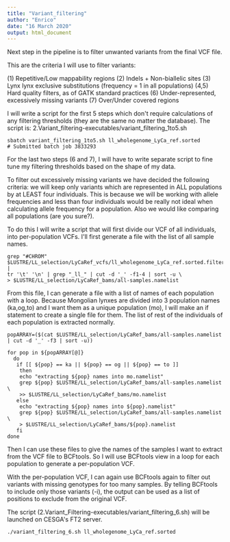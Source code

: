 ```yaml
---
title: "Variant_filtering"
author: "Enrico"
date: "16 March 2020"
output: html_document
---
```


Next step in the pipeline is to filter unwanted variants from the final VCF file.

This are the criteria I will use to filter variants:

(1) Repetitive/Low mappability regions
(2) Indels + Non-biallelic sites
(3) Lynx lynx exclusive substitutions (frequency = 1 in all populations)
(4,5) Hard quality filters, as of GATK standard practices
(6) Under-represented, excessively missing variants
(7) Over/Under covered regions

I will write a script for the first 5 steps which don't require calculations of any filtering thresholds (they are the same no matter the database).
The script is: 2.Variant_filtering-executables/variant_filtering_1to5.sh
```
sbatch variant_filtering_1to5.sh ll_wholegenome_LyCa_ref.sorted
# Submitted batch job 3833293
```
For the last two steps (6 and 7), I will have to write separate script to fine tune my filtering thresholds based on the shape of my data.

To filter out excessively missing variants we have decided the following criteria: we will keep only variants which are represented in ALL populations by at LEAST four individuals. This is because we will be working with allele frequencies and less than four individuals would be really not ideal when calculating allele frequency for a population. Also we would like comparing all populations (are you sure?).

To do this I will write a script that will first divide our VCF of all individuals, into per-population VCFs. I'll first generate a file with the list of all sample names.
```
grep "#CHROM" $LUSTRE/LL_selection/LyCaRef_vcfs/ll_wholegenome_LyCa_ref.sorted.filter5.vcf |
tr '\t' '\n' | grep "_ll_" | cut -d '_' -f1-4 | sort -u \
> $LUSTRE/LL_selection/LyCaRef_bams/all-samples.namelist
```
From this file, I can generate a file with a list of names of each population with a loop. Because Mongolian lynxes are divided into 3 population names (ka,og,to) and I want them as a unique population (mo), I will make an if statement to create a single file for them. The list of rest of the individuals of each population is extracted normally.
```
popARRAY=($(cat $LUSTRE/LL_selection/LyCaRef_bams/all-samples.namelist | cut -d '_' -f3 | sort -u))

for pop in ${popARRAY[@]}
  do
   if [[ ${pop} == ka || ${pop} == og || ${pop} == to ]]
    then
    echo "extracting ${pop} names into mo.namelist"
    grep ${pop} $LUSTRE/LL_selection/LyCaRef_bams/all-samples.namelist \
    >> $LUSTRE/LL_selection/LyCaRef_bams/mo.namelist
   else
    echo "extracting ${pop} names into ${pop}.namelist"
    grep ${pop} $LUSTRE/LL_selection/LyCaRef_bams/all-samples.namelist \
    > $LUSTRE/LL_selection/LyCaRef_bams/${pop}.namelist
   fi
done
```
Then I can use these files to give the names of the samples I want to extract from the VCF file to BCFtools. So I will use BCFtools view in a loop for each population to generate a per-population VCF.

With the per-population VCF, I can again use BCFtools again to filter out variants with missing genotypes for too many samples. By telling BCFtools to include only those variants (-i), the output can be used as a list of positions to exclude from the original VCF.

The script (2.Variant_Filtering-executables/variant_filtering_6.sh) will be launched on CESGA's FT2 server.
```
./variant_filtering_6.sh ll_wholegenome_LyCa_ref.sorted
```

